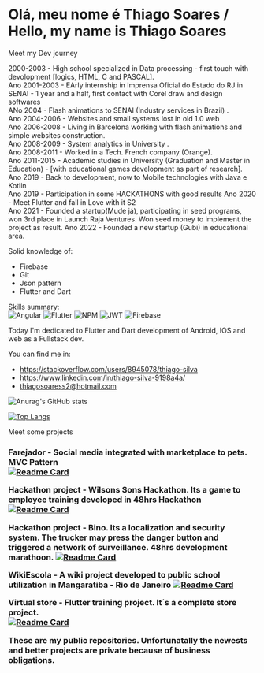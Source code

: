 # Olá, meu nome é Thiago Soares / Hello, my name is Thiago Soares

Meet my Dev journey

2000-2003 - High school specialized in Data processing - first touch with devolopment [logics, HTML, C and PASCAL].<br>
Ano 2001-2003 - EArly internship in Imprensa Oficial do Estado do RJ in SENAI - 1 year and a half, first contact with Corel draw and design softwares <br>
ANo 2004 - Flash animations to SENAI (Industry services in Brazil) .<br>
Ano 2004-2006 - Websites and small systems lost in old 1.0 web<br>
Ano 2006-2008 - Living in Barcelona working with flash animations and simple websites construction.<br>
Ano 2008-2009 - System analytics in University .<br>
Ano 2008-2011 - Worked in a Tech. French company (Orange). <br>
Ano 2011-2015 - Academic studies in University (Graduation and Master in Education) - [with educational games development as part of research]. <br>
Ano 2019 - Back to development, now to Mobile technologies with Java e Kotlin <br>
Ano 2019 - Participation in some HACKATHONS with good results
Ano 2020 - Meet Flutter and fall in Love with it S2 <br>
Ano 2021 - Founded a startup(Mude já), participating in seed programs, won 3rd place in Launch Raja Ventures. Won seed money to implement the project as result.
Ano 2022 - Founded a new startup (Gubi) in educational area.

Solid knowledge of:
- Firebase
- Git
- Json pattern
- Flutter and Dart

Skills summary:<br>
![Angular](https://img.shields.io/badge/angular-%23DD0031.svg?style=for-the-badge&logo=angular&logoColor=white) ![Flutter](https://img.shields.io/badge/Flutter-%2302569B.svg?style=for-the-badge&logo=Flutter&logoColor=white) ![NPM](https://img.shields.io/badge/NPM-%23000000.svg?style=for-the-badge&logo=npm&logoColor=white) ![JWT](https://img.shields.io/badge/JWT-black?style=for-the-badge&logo=JSON%20web%20tokens) ![Firebase](https://img.shields.io/badge/firebase-%23039BE5.svg?style=for-the-badge&logo=firebase)


Today I'm dedicated to Flutter and Dart development of Android, IOS and web as a Fullstack dev.

You can find me in:
- https://stackoverflow.com/users/8945078/thiago-silva
- https://www.linkedin.com/in/thiago-silva-9198a4a/
- thiagosoaress2@hotmail.com


![Anurag's GitHub stats](https://github-readme-stats.vercel.app/api?username=thiagosoaress2&hide=contribs,prs&show_icons=true&)

[![Top Langs](https://github-readme-stats.vercel.app/api/top-langs/?username=thiagosoaress2)](https://github.com/thiagosoaress2/thiagosoaress2)


Meet some projects <h3>
 
Farejador - Social media integrated with marketplace to pets. MVC Pattern<br> 
[![Readme Card](https://github-readme-stats.vercel.app/api/pin/?username=thiagosoaress2&repo=fareja)](https://github.com/thiagosoaress2/fareja)

Hackathon project - Wilsons Sons Hackathon. Its a game to employee training developed in 48hrs Hackathon <br>
  [![Readme Card](https://github-readme-stats.vercel.app/api/pin/?username=thiagosoaress2&repo=wilsonsonsApp)](https://github.com/thiagosoaress2/wilsonsonsApp)

Hackathon project - Bino. Its a localization and security system. The trucker may press the danger button and triggered a network of surveillance. 48hrs development marathoon.
  [![Readme Card](https://github-readme-stats.vercel.app/api/pin/?username=thiagosoaress2&repo=Bino4)](https://github.com/thiagosoaress2/Bino4)

  WikiEscola - A wiki  project developed to public school utilization in Mangaratiba - Rio de Janeiro
  [![Readme Card](https://github-readme-stats.vercel.app/api/pin/?username=thiagosoaress2&repo=wikiEscola )](https://github.com/thiagosoaress2/wikiEscola )
  
  
Virtual store - Flutter training project. It´s a complete store project.  
[![Readme Card](https://github-readme-stats.vercel.app/api/pin/?username=thiagosoaress2&repo=lojavirtualFlutter
)](https://github.com/thiagosoaress2/lojavirtualFlutter
)
  
These are my public repositories. Unfortunatally the newests and better projects are private because of business obligations.
 

  
  
  


